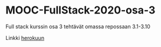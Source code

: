 # MOOC-FullStack-2020-osa-3
Full stack kurssin osa 3 tehtävät omassa repossaan
3.1-3.10

Linkki [herokuun](https://lojuje-phonebook.herokuapp.com/)
